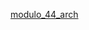 [modulo_44_arch](https://user-images.githubusercontent.com/51171837/221432505-032f85d3-b5ad-4509-a83c-fd4f7e0bc453.jpg)
